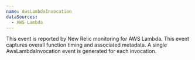 ```yaml
---
name: AwsLambdaInvocation
dataSources:
  - AWS Lambda
---
```


This event is reported by New Relic monitoring for AWS Lambda. This event captures overall function timing and associated metadata. A single AwsLambdaInvocation event is generated for each invocation.